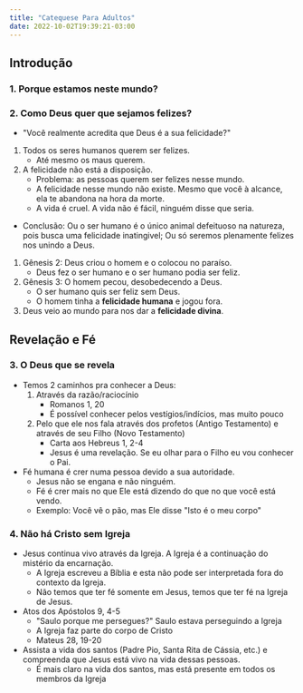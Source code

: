 ```yaml
---
title: "Catequese Para Adultos"
date: 2022-10-02T19:39:21-03:00
---
```



## Introdução
### 1. Porque estamos neste mundo?



### 2. Como Deus quer que sejamos felizes?
- "Você realmente acredita que Deus é a sua felicidade?"
1. Todos os seres humanos querem ser felizes.
    - Até mesmo os maus querem.
1. A felicidade não está a disposição.
    - Problema: as pessoas querem ser felizes nesse mundo.
    - A felicidade nesse mundo não existe. Mesmo que você à alcance, ela te abandona na hora da morte.
    - A vida é cruel. A vida não é fácil, ninguém disse que seria.

- Conclusão: Ou o ser humano é o único animal defeituoso na natureza, pois busca uma felicidade inatingivel; Ou só seremos plenamente felizes nos unindo a Deus.

1. Gênesis 2: Deus criou o homem e o colocou no paraíso.
    - Deus fez o ser humano e o ser humano podia ser feliz. 
1. Gênesis 3: O homem pecou, desobedecendo a Deus.
    - O ser humano quis ser feliz sem Deus.
    - O homem tinha a **felicidade humana** e jogou fora.
1. Deus veio ao mundo para nos dar a **felicidade divina**.


## Revelação e Fé
### 3. O Deus que se revela
- Temos 2 caminhos pra conhecer a Deus:
    1. Através da razão/raciocínio
        - Romanos 1, 20
        - É possível conhecer pelos vestígios/indícios, mas muito pouco
    1. Pelo que ele nos fala através dos profetos (Antigo Testamento) e através de seu Filho (Novo Testamento)
        - Carta aos Hebreus 1, 2-4
        - Jesus é uma revelação. Se eu olhar para o Filho eu vou conhecer o Pai.
- Fé humana é crer numa pessoa devido a sua autoridade.
    - Jesus não se engana e não ninguém.
    - Fé é crer mais no que Ele está dizendo do que no que você está vendo. 
    - Exemplo: Você vê o pão, mas Ele disse "Isto é o meu corpo"


### 4. Não há Cristo sem Igreja
- Jesus continua vivo através da Igreja. A Igreja é a continuação do mistério da encarnação.
    - A Igreja escreveu a Bíblia e esta não pode ser interpretada fora do contexto da Igreja.
    - Não temos que ter fé somente em Jesus, temos que ter fé na Igreja de Jesus.
- Atos dos Apóstolos 9, 4-5
    - "Saulo porque me persegues?" Saulo estava perseguindo a Igreja
    - A Igreja faz parte do corpo de Cristo
    - Mateus 28, 19-20
- Assista a vida dos santos (Padre Pio, Santa Rita de Cássia, etc.) e compreenda que Jesus está vivo na vida dessas pessoas.
    - É mais claro na vida dos santos, mas está presente em todos os membros da Igreja
